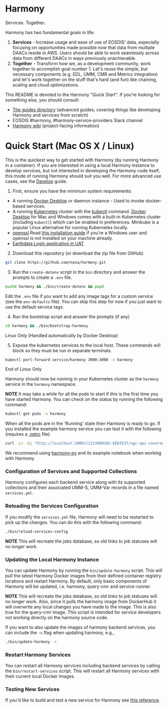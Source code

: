 # Harmony

Services. Together.

Harmony has two fundamental goals in life:
1. **Services** - Increase usage and ease of use of EOSDIS' data, especially focusing on opportunities made possible now that data from multiple DAACs reside in AWS.  Users should be able to work seamlessly across data from different DAACs in ways previously unachievable.
2. **Together** - Transform how we, as a development community, work together to accomplish goal number 1.  Let's reuse the simple, but necessary components (e.g. EDL, UMM, CMR and Metrics integration) and let's work together on the stuff that's hard (and fun) like chaining, scaling and cloud optimizations.

This README is devoted to the Harmony "Quick Start". If you're looking for something else, you should consult:

* [The guides directory](docs/guides) (advanced guides, covering things like developing Harmony and services from scratch)
* EOSDIS #harmony, #harmony-service-providers Slack channel
* [Harmony wiki](https://wiki.earthdata.nasa.gov/display/Harmony) (project-facing information)

# Quick Start (Mac OS X / Linux)

This is the quickest way to get started with Harmony (by running Harmony in a container). If you are interested in using a local Harmony instance to develop services, but not interested in developing the Harmony code itself, this mode of running Harmony should suit you well. For more advanced use cases, see the [Develop](docs/guides/develop.md) guide.

1. First, ensure you have the minimum system requirements:
* A running [Docker Desktop](https://www.docker.com/products/developer-tools) or daemon instance - Used to invoke docker-based services.
* A running [Kubernetes](https://kubernetes.io/) cluster with the [kubectl](https://kubernetes.io/docs/tasks/tools/install-kubectl/) command. [Docker Desktop](https://www.docker.com/products/docker-desktop) for Mac and Windows comes with a
built-in Kubernetes cluster (including `kubectl`) which can be enabled in preferences. Minikube is a popular Linux alternative for running Kubernetes locally.
* [openssl](https://www.openssl.org/) Read [this installation guide](https://github.com/openssl/openssl/blob/master/NOTES-WINDOWS.md) if you're a Windows user and openssl is not installed on your machine already.
* [Earthdata Login application in UAT](docs/edl-requirement.md)

2. Download this repository (or download the zip file from GitHub)
```bash
git clone https://github.com/nasa/harmony.git
```

3. Run the `create-dotenv` script in the `bin` directory and answer the prompts to
   create a `.env` file.
  ```bash
  pushd harmony && ./bin/create-dotenv && popd
  ```
   Edit the `.env` file if you want to add any image tags for a custom service (see the `env-defaults` file). You can skip this step for now if you just want to use the default service tags.

4. Run the bootstrap script and answer the prompts (if any)
```bash
cd harmony && ./bin/bootstrap-harmony
```

Linux Only (Handled automatically by Docker Desktop)

5. Expose the kubernetes services to the local host. These commands will block so they must be run in separate terminals.
```bash
kubectl port-forward service/harmony 3000:3000 -n harmony
```

End of Linux Only

Harmony should now be running in your Kubernetes cluster as the `harmony` service in the `harmony` namespace.

**NOTE** It may take a while for all the pods to start if this is the first time you have started
Harmony. You can check on the status by running the following command:

```bash
kubectl get pods -n harmony
```

When all the pods are in the 'Running' state then Harmony is ready to go. If you installed
the example harmony service you can test it with the following (requires a [.netrc](https://www.gnu.org/software/inetutils/manual/html_node/The-_002enetrc-file.html) file):

```bash
curl -Ln -bj "http://localhost:3000/C1233800302-EEDTEST/ogc-api-coverages/1.0.0/collections/all/coverage/rangeset?granuleId=G1233800343-EEDTEST" -o file.tif
```

We recommend using [harmony-py](https://github.com/nasa/harmony-py) and its example notebook when working with Harmony.

### Configuration of Services and Supported Collections

Harmony configures each backend service along with its supported collections and their associated UMM-S, UMM-Var records in a file named `services.yml`.

### Reloading the Services Configuration

If you modify the `services.yml` file, Harmony will need to be restarted to pick up the changes. You can do this with the following command:

```bash
./bin/reload-services-config
```
**NOTE** This will recreate the jobs database, so old links to job statuses will no longer work.

### Updating the Local Harmony Instance

You can update Harmony by running the `bin/update-harmony` script. This will pull the latest Harmony Docker images from their defined container registry locations and restart Harmony. By default, only basic components of Harmony will be updated, i.e. harmony, query-cmr and service-runner.

**NOTE** This will recreate the jobs database, so old links to job statuses will no longer work. Also, since it
pulls the harmony image from DockerHub it will overwrite any local changes you have made to the image. This is also
true for the query-cmr image. This script is intended for service developers not working directly on the harmony
source code.

If you want to also update the images of harmony backend services, you can include the `-s` flag when updating harmony, e.g.,

```bash
./bin/update-harmony -s
```

### Restart Harmony Services
You can restart all Harmony services including backend services by calling the `bin/restart-services` script. This will restart all Harmony services with their current local Docker images.

### Testing New Services

If you'd like to build and test a new service for Harmony see [this reference](docs/testing-services.md).
